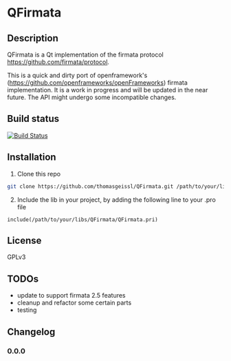 QFirmata
===
Description
---
QFirmata is a Qt implementation of the firmata protocol <https://github.com/firmata/protocol>.

This is a quick and dirty port of openframework's (<https://github.com/openframeworks/openFrameworks>) firmata implementation.
It is a work in progress and will be updated in the near future. The API might undergo some incompatible changes.

Build status
---
[![Build Status](https://travis-ci.org/thomasgeissl/QFirmata.svg?branch=master)](https://travis-ci.org/thomasgeissl/QFirmata)

Installation
---
1. Clone this repo
```sh
git clone https://github.com/thomasgeissl/QFirmata.git /path/to/your/libs/QFirmata
```
2. Include the lib in your project, by adding the following line to your .pro file
```
include(/path/to/your/libs/QFirmata/QFirmata.pri)
```

License
---
GPLv3

TODOs
---
* update to support firmata 2.5 features
* cleanup and refactor some certain parts
* testing

Changelog
---
### 0.0.0

